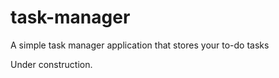# task-manager

A simple task manager application that stores your to-do tasks

Under construction.
